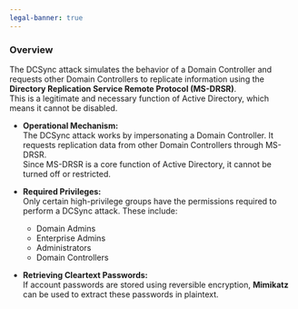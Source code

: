 ```yaml
---
legal-banner: true
---
```


### **Overview**

The DCSync attack simulates the behavior of a Domain Controller and requests other Domain Controllers to replicate information using the **Directory Replication Service Remote Protocol (MS-DRSR)**.  
This is a legitimate and necessary function of Active Directory, which means it cannot be disabled.  

- **Operational Mechanism:**  
  The DCSync attack works by impersonating a Domain Controller. It requests replication data from other Domain Controllers through MS-DRSR.  
  Since MS-DRSR is a core function of Active Directory, it cannot be turned off or restricted.  

- **Required Privileges:**  
  Only certain high-privilege groups have the permissions required to perform a DCSync attack. These include:  
  - Domain Admins  
  - Enterprise Admins  
  - Administrators  
  - Domain Controllers  

- **Retrieving Cleartext Passwords:**  
  If account passwords are stored using reversible encryption, **Mimikatz** can be used to extract these passwords in plaintext. 